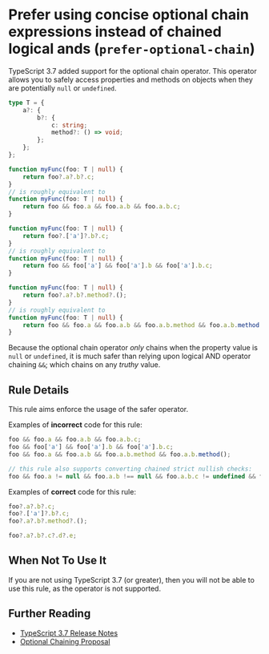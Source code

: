 # Prefer using concise optional chain expressions instead of chained logical ands (`prefer-optional-chain`)

TypeScript 3.7 added support for the optional chain operator.
This operator allows you to safely access properties and methods on objects when they are potentially `null` or `undefined`.

```ts
type T = {
    a?: {
        b?: {
            c: string;
            method?: () => void;
        };
    };
};

function myFunc(foo: T | null) {
    return foo?.a?.b?.c;
}
// is roughly equivalent to
function myFunc(foo: T | null) {
    return foo && foo.a && foo.a.b && foo.a.b.c;
}

function myFunc(foo: T | null) {
    return foo?.['a']?.b?.c;
}
// is roughly equivalent to
function myFunc(foo: T | null) {
    return foo && foo['a'] && foo['a'].b && foo['a'].b.c;
}

function myFunc(foo: T | null) {
    return foo?.a?.b?.method?.();
}
// is roughly equivalent to
function myFunc(foo: T | null) {
    return foo && foo.a && foo.a.b && foo.a.b.method && foo.a.b.method();
}
```

Because the optional chain operator _only_ chains when the property value is `null` or `undefined`, it is much safer than relying upon logical AND operator chaining `&&`; which chains on any _truthy_ value.

## Rule Details

This rule aims enforce the usage of the safer operator.

Examples of **incorrect** code for this rule:

```ts
foo && foo.a && foo.a.b && foo.a.b.c;
foo && foo['a'] && foo['a'].b && foo['a'].b.c;
foo && foo.a && foo.a.b && foo.a.b.method && foo.a.b.method();

// this rule also supports converting chained strict nullish checks:
foo && foo.a != null && foo.a.b !== null && foo.a.b.c != undefined && foo.a.b.c.d !== undefined && foo.a.b.c.d.e;
```

Examples of **correct** code for this rule:

```ts
foo?.a?.b?.c;
foo?.['a']?.b?.c;
foo?.a?.b?.method?.();

foo?.a?.b?.c?.d?.e;
```

## When Not To Use It

If you are not using TypeScript 3.7 (or greater), then you will not be able to use this rule, as the operator is not supported.

## Further Reading

-   [TypeScript 3.7 Release Notes](https://www.typescriptlang.org/docs/handbook/release-notes/typescript-3-7.html)
-   [Optional Chaining Proposal](https://github.com/tc39/proposal-optional-chaining/)
